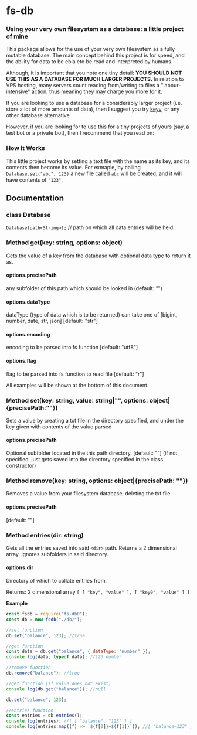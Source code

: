 # **fs-db**
### **Using your very own filesystem as a database: a little project of mine**

This package allows for the use of your very own filesystem as a fully mutable database. The main concept behind this project is for speed, and the ability for data to be ebla eto be read and interpreted by humans. 

Although, it is important that you note one tiny detail: **YOU SHOULD NOT USE THIS AS A DATABASE FOR MUCH LARGER PROJECTS.** In relation to VPS hosting, many servers count reading from/writing to files a "labour-intensive" action, thus meaning they may charge you more for it. 

If you are looking to use a database for a considerably larger project (i.e. store a lot of more amounts of data), then I suggest you try [keyv](https://github.com/lukechilds/keyv), or any other database alternative.

However, if you are looking for to use this for a tiny projects of yours (say, a test bot or a private bot), then I recommend that you read on:

### **How it Works**
This little project works by setting a text file with the name as its key, and its contents then become its value. For exmaple, by calling `Database.set("abc", 123)` a new file called `abc` will be created, and it will have contents of `"123"`.

## **__Documentation__**
### class Database 
`Database(path<String>);` // path on which all data entries will be held. 

### **Method get(key: string, options: object)**
Gets the value of a key from the database with optional data type to return it as.
#### **options.precisePath**
any subfolder of this.path which should be looked in (default: "")
#### **options.dataType**
dataType (type of data which is to be returned) can take one of [bigint, number, date, str, json] [default: "str"]
#### **options.encoding**
encoding to be parsed into fs function [default: "utf8"]
#### **options.flag**
flag to be parsed into fs function to read file [default: "r"]

All examples will be shown at the bottom of this document.

### **Method set(key: string, value: string|"", options: object|{precisePath:""})**
Sets a value by creating a txt file in the directory specified, and under the key given with contents of the value parsed
#### **options.precisePath**
Optional subfolder located in the this.path directory.
[default: ""] (if not specified, just gets saved into the directory specified in the class constructor)

### **Method remove(key: string, options: object|{precisePath: ""})**
Removes a value from your filesystem database, deleting the txt file
#### **options.precisePath**
[default: ""]

### **Method entries(dir: string)**
Gets all the entries saved into said `<dir>` path. Returns a 2 dimensional array. Ignores subfolders in said directory.

#### **options.dir**
Directory of which to collate entries from.

Returns: 2 dimensional array `[ [ "key", "value" ], [ "key0", "value" ] ]`

**__Example__**
```js 
const fsdb = require("fs-db0");
const db = new fsdb("./db/");

//set function
db.set("balance", 123); //true

//get function
const data = db.get("balance", { dataType: "number" });
console.log(data, typeof data); //123 number

//remove function
db.remove("balance"); //true

//get function (if value does not exist)
console.log(db.get("balance")); //null

db.set("balance", 123);

//entries function
const entries = db.entries();
console.log(entries); //[ [ "balance", "123" ] ]
console.log(entries.map((f) => `${f[0]}=${f[1]}`)); //[ "balance=123" ]
```
